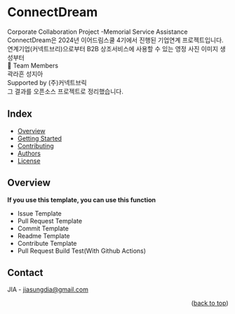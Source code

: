 # ConnectDream
Corporate Collaboration Project -Memorial Service Assistance
ConnectDream은 2024년 이어드림스쿨 4기에서 진행된 기업연계 프로젝트입니다.  
연계기업(커넥트브리)으로부터 B2B 상조서비스에 사용할 수 있는 영정 사진 이미지 생성부터  
🚀 Team Members  
곽라흔 성지아  
Supported by (주)커넥트브릭  
그 결과를 오픈소스 프로젝트로 정리했습니다.

## Index
  - [Overview](#overview) 
  - [Getting Started](#getting-started)
  - [Contributing](#contributing)
  - [Authors](#authors)
  - [License](#license)
<!--  Other options to write Readme
  - [Deployment](#deployment)
  - [Used or Referenced Projects](Used-or-Referenced-Projects)
-->

## Overview
<!-- Write Overview about this project -->
**If you use this template, you can use this function**
- Issue Template
- Pull Request Template
- Commit Template
- Readme Template
- Contribute Template
- Pull Request Build Test(With Github Actions)





<!-- CONTACT -->
## Contact

JIA - jiasungdia@gmail.com
<p align="right">(<a href="#readme-top">back to top</a>)</p>

